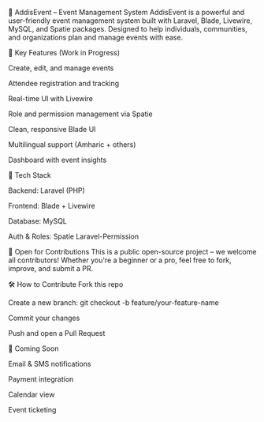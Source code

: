 🎉 AddisEvent – Event Management System
AddisEvent is a powerful and user-friendly event management system built with Laravel, Blade, Livewire, MySQL, and Spatie packages. Designed to help individuals, communities, and organizations plan and manage events with ease.

🚀 Key Features (Work in Progress)

Create, edit, and manage events

Attendee registration and tracking

Real-time UI with Livewire

Role and permission management via Spatie

Clean, responsive Blade UI

Multilingual support (Amharic + others)

Dashboard with event insights

🔧 Tech Stack

Backend: Laravel (PHP)

Frontend: Blade + Livewire

Database: MySQL

Auth & Roles: Spatie Laravel-Permission

🤝 Open for Contributions
This is a public open-source project – we welcome all contributors! Whether you're a beginner or a pro, feel free to fork, improve, and submit a PR.

🛠️ How to Contribute
Fork this repo

Create a new branch: git checkout -b feature/your-feature-name

Commit your changes

Push and open a Pull Request

📌 Coming Soon

Email & SMS notifications

Payment integration

Calendar view

Event ticketing
